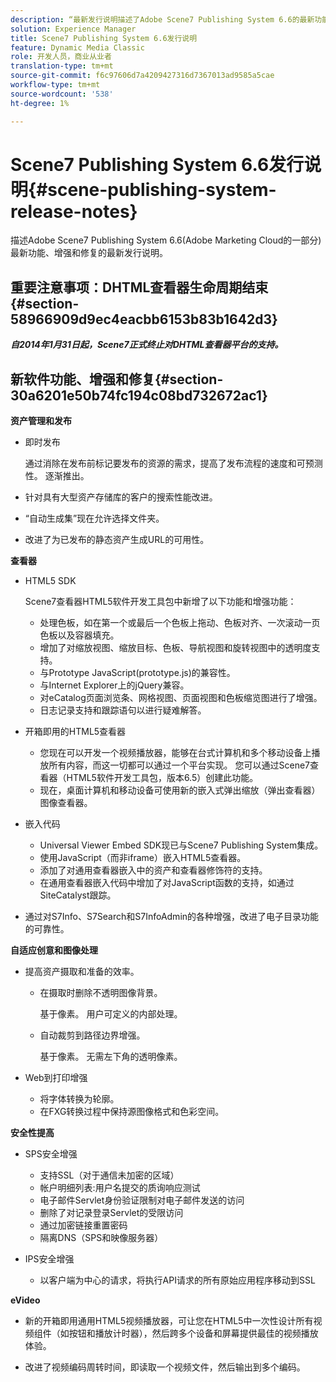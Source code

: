 ```yaml
---
description: “最新发行说明描述了Adobe Scene7 Publishing System 6.6的最新功能、增强和修复，它是Adobe Marketing Cloud中Adobe Experience Manager解决方案的一部分。”
solution: Experience Manager
title: Scene7 Publishing System 6.6发行说明
feature: Dynamic Media Classic
role: 开发人员，商业从业者
translation-type: tm+mt
source-git-commit: f6c97606d7a4209427316d7367013ad9585a5cae
workflow-type: tm+mt
source-wordcount: '538'
ht-degree: 1%

---
```



# Scene7 Publishing System 6.6发行说明{#scene-publishing-system-release-notes}

描述Adobe Scene7 Publishing System 6.6(Adobe Marketing Cloud的一部分)最新功能、增强和修复的最新发行说明。

## 重要注意事项：DHTML查看器生命周期结束{#section-58966909d9ec4eacbb6153b83b1642d3}

***自2014年1月31日起，Scene7正式终止对DHTML查看器平台的支持。***

## 新软件功能、增强和修复{#section-30a6201e50b74fc194c08bd732672ac1}

**资产管理和发布**

* 即时发布

   通过消除在发布前标记要发布的资源的需求，提高了发布流程的速度和可预测性。 逐渐推出。

* 针对具有大型资产存储库的客户的搜索性能改进。
* “自动生成集”现在允许选择文件夹。
* 改进了为已发布的静态资产生成URL的可用性。

**查看器**

* HTML5 SDK

   Scene7查看器HTML5软件开发工具包中新增了以下功能和增强功能：

   * 处理色板，如在第一个或最后一个色板上拖动、色板对齐、一次滚动一页色板以及容器填充。
   * 增加了对缩放视图、缩放目标、色板、导航视图和旋转视图中的透明度支持。
   * 与Prototype JavaScript(prototype.js)的兼容性。
   * 与Internet Explorer上的jQuery兼容。
   * 对eCatalog页面浏览条、网格视图、页面视图和色板缩览图进行了增强。
   * 日志记录支持和跟踪语句以进行疑难解答。

* 开箱即用的HTML5查看器

   * 您现在可以开发一个视频播放器，能够在台式计算机和多个移动设备上播放所有内容，而这一切都可以通过一个平台实现。 您可以通过Scene7查看器（HTML5软件开发工具包，版本6.5）创建此功能。
   * 现在，桌面计算机和移动设备可使用新的嵌入式弹出缩放（弹出查看器）图像查看器。

* 嵌入代码

   * Universal Viewer Embed SDK现已与Scene7 Publishing System集成。
   * 使用JavaScript（而非iframe）嵌入HTML5查看器。
   * 添加了对通用查看器嵌入中的资产和查看器修饰符的支持。
   * 在通用查看器嵌入代码中增加了对JavaScript函数的支持，如通过SiteCatalyst跟踪。

* 通过对S7Info、S7Search和S7InfoAdmin的各种增强，改进了电子目录功能的可靠性。

**自适应创意和图像处理**

* 提高资产摄取和准备的效率。

   * 在摄取时删除不透明图像背景。

      基于像素。 用户可定义的内部处理。
   * 自动裁剪到路径边界增强。

      基于像素。 无需左下角的透明像素。

* Web到打印增强

   * 将字体转换为轮廓。
   * 在FXG转换过程中保持源图像格式和色彩空间。

**安全性提高**

* SPS安全增强

   * 支持SSL（对于通信未加密的区域）
   * 帐户明细列表:用户名提交的质询响应测试
   * 电子邮件Servlet身份验证限制对电子邮件发送的访问
   * 删除了对记录登录Servlet的受限访问
   * 通过加密链接重置密码
   * 隔离DNS（SPS和映像服务器）

* IPS安全增强

   * 以客户端为中心的请求，将执行API请求的所有原始应用程序移动到SSL

**eVideo**

* 新的开箱即用通用HTML5视频播放器，可让您在HTML5中一次性设计所有视频组件（如按钮和播放计时器），然后跨多个设备和屏幕提供最佳的视频播放体验。

<!--   See [About using HTML5 video](http://help.adobe.com/en_US/scene7/using/WS98ca2e6790647c064dcc4e2c1399dadca0f-8000.html). -->

* 改进了视频编码周转时间，即读取一个视频文件，然后输出到多个编码。

